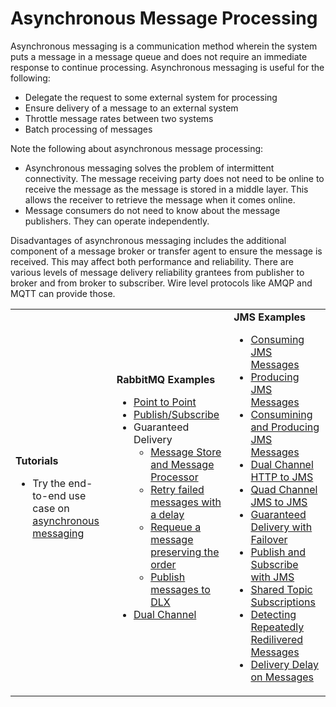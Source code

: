 # Asynchronous Message Processing

Asynchronous messaging is a communication method wherein the system puts a message in a message queue and does not require an immediate response to continue processing. Asynchronous messaging is useful for the following:

- Delegate the request to some external system for processing
- Ensure delivery of a message to an external system
- Throttle message rates between two systems
- Batch processing of messages

Note the following about asynchronous message processing:

- Asynchronous messaging solves the problem of intermittent connectivity. The message receiving party does not need to be online to receive the message as the message is stored in a middle layer. This allows the receiver to retrieve the message when it comes online.
- Message consumers do not need to know about the message publishers. They can operate independently.

Disadvantages of asynchronous messaging includes the additional component of a message broker or transfer agent to ensure the message is received. This may affect both performance and reliability. There are various levels of message delivery reliability grantees from publisher to broker and from broker to subscriber. Wire level protocols like AMQP and MQTT can provide those.

<table>
	<tr>
		<td>
			<b>Tutorials</b></br>
			<ul>
				<li>
					Try the end-to-end use case on <a href="../../../use-cases/tutorials/storing-and-forwarding-messages">asynchronous messaging</a>
				</li>
			</ul>
		</td>
		<td>
			<b>RabbitMQ Examples</b>
            <ul>
                <li><a href="{{base_path}}/integrate/examples/rabbitmq_examples/point-to-point-rabbitmq">Point to Point</a></li>
                <li><a href="{{base_path}}/integrate/examples/rabbitmq_examples/pub-sub-rabbitmq">Publish/Subscribe</a></li>
                <li>Guaranteed Delivery 
                    <ul>
                        <li><a href="{{base_path}}/integrate/examples/rabbitmq_examples/store-forward-rabbitmq">Message Store and Message Processor</a></li>
                        <li><a href="{{base_path}}/integrate/examples/rabbitmq_examples/retry-delay-failed-msgs-rabbitmq">Retry failed messages with a delay</a></li>
                        <li><a href="{{base_path}}/integrate/examples/rabbitmq_examples/requeue-msgs-with-errors-rabbitmq">Requeue a message preserving the order</a></li>
                        <li><a href="{{base_path}}/integrate/examples/rabbitmq_examples/move-msgs-to-dlq-rabbitmq">Publish messages to DLX</a></li>
                    </ul>
                </li>
                <li>
                	<a href="{{base_path}}/integrate/examples/rabbitmq_examples/request-response-rabbitmq">Dual Channel</a>
                </li>
            </ul>
		</td>
		<td>
			<b>JMS Examples</b>
			<ul>
				<li>
					<a href="{{base_path}}/integrate/examples/jms_examples/consuming-jms">Consuming JMS Messages</a>
				</li>
				<li>
					<a href="{{base_path}}/integrate/examples/jms_examples/producing-jms">Producing JMS Messages</a>
				</li>
				<li>
					<a href="{{base_path}}/integrate/examples/jms_examples/consume-produce-jms">Consumining and Producing JMS Messages</a>
				</li>
				<li>
					<a href="{{base_path}}/integrate/examples/jms_examples/dual-channel-http-to-jms">Dual Channel HTTP to JMS</a>
				</li>
				<li>
					<a href="{{base_path}}/integrate/examples/jms_examples/quad-channel-jms-to-jms">Quad Channel JMS to JMS</a>
				</li>
				<li>
					<a href="{{base_path}}/integrate/examples/jms_examples/guaranteed-delivery-with-failover">Guaranteed Delivery with Failover</a>
				</li>
				<li>
					<a href="{{base_path}}/integrate/examples/jms_examples/publish-subscribe-with-jms">Publish and Subscribe with JMS</a>
				</li>
				<li>
					<a href="{{base_path}}/integrate/examples/jms_examples/shared-topic-subscription">Shared Topic Subscriptions</a>
				</li>
				<li>
					<a href="{{base_path}}/integrate/examples/jms_examples/detecting-repeatedly-redelivered-messages">Detecting Repeatedly Redilivered Messages</a>
				</li>
				<li>
					<a href="{{base_path}}/integrate/examples/jms_examples/specifying-a-delivery-delay-on-messages">Delivery Delay on Messages</a>
				</li>
			</ul>
		</td>
	</tr>
</table>